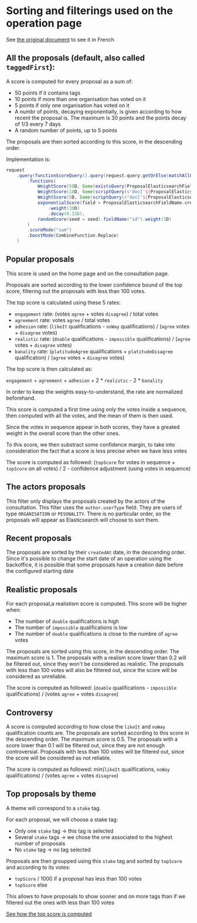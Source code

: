 # Sorting and filterings used on the operation page

See [the original document](https://docs.google.com/document/d/1MoifGAJW2-mZEDFswftn1pz6xKZs3v1BNEqxW-oRwkU/edit) to see it in French

## All the proposals (default, also called `taggedFirst`):

A score is computed for every proposal as a sum of:
- 50 points if it contains tags
- 10 points if more than one organisation has voted on it
- 5 points if only one organisation has voted on it
- A numbr of points, decaying exponentially, is given according to how recent the proposal is.
  The maximum is 30 points and the points decay of 1/3 every 7 days
- A random number of points, up to 5 points

The proposals are then sorted according to this score, in the descending order.

Implementation is:

```scala
request
    .query(functionScoreQuery().query(request.query.getOrElse(matchAllQuery()))
        .functions(
            WeightScore(50D, Some(existsQuery(ProposalElasticsearchFieldName.tagId))),
            WeightScore(10D, Some(scriptQuery(s"doc['${ProposalElasticsearchFieldName.organisationId}'].size() > 1"))),
            WeightScore(5D, Some(scriptQuery(s"doc['${ProposalElasticsearchFieldName.organisationId}'].size() == 1"))),
            exponentialScore(field = ProposalElasticsearchFieldName.createdAt, scale = "7d", origin = "now")
                .weight(30D)
                .decay(0.33D),
            randomScore(seed = seed).fieldName("id").weight(5D)
        )
        .scoreMode("sum")
        .boostMode(CombineFunction.Replace)
    )
```

## Popular proposals

This score is used on the home page and on the consultation page.

Proposals are sorted according to the lower confidence bound of the top score,
filtering out the proposals with less than 100 votes.

The top score is calculated using these 5 rates:

- `engagement` rate: (votes `agree` + votes `disagree`) / total votes
- `agreement` rate: votes `agree` / total votes
- `adhesion` rate: (`likeIt` qualifications - `noWay` qualifications) / (`agree` votes + `disagree` votes)
- `realistic` rate: (`doable` qualifications - `impossible` qualifications) / (`agree` votes + `disagree` votes)
- `banality` rate: (`platitudeAgree` qualifications + `platitudeDisagree` qualification) / (`agree` votes + `disagree` votes)

The top score is then calculated as:

`engagement` + `agreement` + `adhesion` + 2 * `realistic` - 2 * `banality`

In order to keep the weights easy-to-understand, the rate are normalized beforehand.

This score is computed a first time using only the votes inside a sequence,
then computed with all the votes, and the mean of them is then used.

Since the votes in sequence appear in both scores, they have a greated weight
in the overall score than the other ones.

To this score, we then substract some confidence margin, to take into consideration
the fact that a score is less precise when we have less votes

The score is computed as followed:
(`topScore` for votes in sequence + `topScore` on all votes) / 2 - confidence adjustment (using votes in sequence)

## The actors proposals

This filter only displays the proposals created by the actors of the consultation.
This filter uses the `author.userType` field.
They are users of type `ORGANISATION` or `PESONALITY`.
There is no particular order, so the proposals will appear as Elasticsearch will choose to sort them.

## Recent proposals

The proposals are sorted by their `createdAt` date, in the descending order.
Since it's possible to change the start date of an operation using the backoffice,
it is possible that some proposals have a creation date before the configured
starting date

## Realistic proposals

For each proposal,a realistism score is computed.
This score will be higher when:
- The number of `doable` qualifications is high
- The number of `impossible` qualifications is low
- The number of `doable` qualifications is close to the numbre of `agree` votes

The proposals are sorted using this score, in the descending order.
The maximum score is 1.
The proposals with a realism score lower than 0.2 will be filtered out,
since they won't be considered as realistic.
The proposals with less than 100 votes will also be filtered out, since the score
will be considered as unreliable.

The score is computed as followed:
(`doable` qualifications - `impossible` qualifications) / (votes `agree` + votes `disagree`)

## Controversy

A score is computed according to how close the `likeIt` and `noWay` qualification counts are.
The proposals are sorted according to this score in the descending order.
The maximum score is 0.5.
The proposals with a score lower than 0.1 will be filtered out, since they are not enough controversial.
Proposals with less than 100 votes will be filtered out, since the score will be considered as not reliable.

The score is computed as followed:
min(`likeIt` qualifications, `noWay` qualifications) / (votes `agree` + votes `disagree`)

## Top proposals by theme

A theme will correspond to a `stake` tag.

For each proposal, we will choose a stake tag:
- Only one `stake` tag -> this tag is selected
- Several `stake` tags -> we chose the one associated to the highest number of proposals
- No `stake` tag -> no tag selected

Proposals are then groupped using this `stake` tag and sorted by `topScore`
and according to its votes:

- `topScore` / 1000 if a proposal has less than 100 votes
- `topScore` else

This allows to have proposals to show sooner and on more tags than if we filtered out the ones with less than 100 votes

[See how the top score is computed](#popular-proposals)
